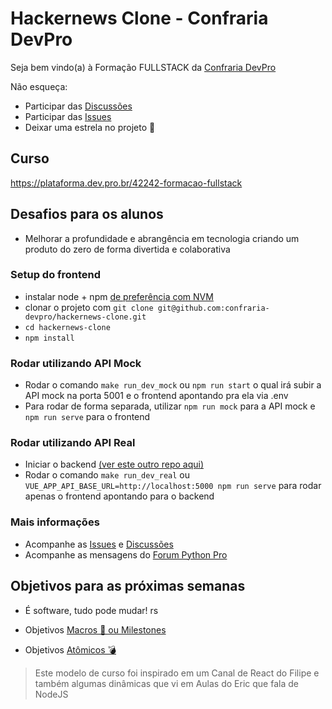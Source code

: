 # Hackernews Clone - Confraria DevPro

Seja bem vindo(a) à Formação FULLSTACK da [Confraria DevPro](https://pythonpro.com.br/)

Não esqueça:

- Participar das [Discussões](https://github.com/confraria-devpro/hackernews-clone/discussions)
- Participar das [Issues](https://github.com/confraria-devpro/hackernews-clone/issues)
- Deixar uma estrela no projeto 🌟

## Curso

https://plataforma.dev.pro.br/42242-formacao-fullstack

## Desafios para os alunos

- Melhorar a profundidade e abrangência em tecnologia criando um produto do zero de forma divertida e colaborativa

### Setup do frontend

- instalar node + npm [de preferência com NVM](https://github.com/confraria-devpro/hackernews-clone/issues/5)
- clonar o projeto com `git clone git@github.com:confraria-devpro/hackernews-clone.git`
- `cd hackernews-clone`
- `npm install`

### Rodar utilizando API Mock

- Rodar o comando `make run_dev_mock` ou `npm run start` o qual irá subir a API mock na porta 5001 e o frontend apontando pra ela via .env
- Para rodar de forma separada, utilizar `npm run mock` para a API mock e `npm run serve` para o frontend

### Rodar utilizando API Real

- Iniciar o backend [(ver este outro repo aqui)](https://github.com/confraria-devpro/hackernews-api)
- Rodar o comando `make run_dev_real` ou `VUE_APP_API_BASE_URL=http://localhost:5000 npm run serve` para rodar apenas o frontend apontando para o backend

### Mais informações

- Acompanhe as [Issues](https://github.com/confraria-devpro/hackernews-clone/issues) e [Discussões](https://github.com/confraria-devpro/hackernews-clone/discussions)
- Acompanhe as mensagens do [Forum Python Pro](https://forum.python.pro.br/t/formacao-fullstack-ultimas-noticias/47717)

## Objetivos para as próximas semanas

- É software, tudo pode mudar! rs

- Objetivos [Macros 🎯 ou Milestones ](https://github.com/confraria-devpro/hackernews-clone/blob/main/MILESTONES.md)
- Objetivos [Atômicos 💣](https://github.com/confraria-devpro/hackernews-clone/issues?q=is%3Aissue+is%3Aopen+T%C3%B3picos)

> Este modelo de curso foi inspirado em um Canal de React do Filipe e também algumas dinâmicas que vi em Aulas do Eric que fala de NodeJS
